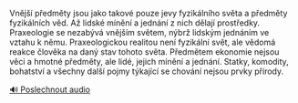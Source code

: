 
Vnější předměty jsou jako takové pouze jevy fyzikálního světa a předměty fyzikálních věd. Až lidské mínění a jednání z nich dělají prostředky. Praxeologie se nezabývá vnějším světem, nýbrž lidským jednáním ve vztahu k němu. Praxeologickou realitou není fyzikální svět, ale vědomá reakce člověka na daný stav tohoto světa. Předmětem ekonomie nejsou věci a hmotné předměty, ale lidé, jejich mínění a jednání. Statky, komodity, bohatství a všechny další pojmy týkající se chování nejsou prvky přírody.

[🔊 Poslechnout audio](/data/7-paragraphs/audio/chapter_26/para_001-Vnj-pedmty-jsou-jako-takov-pouze-jevy-fyzik.mp3)
